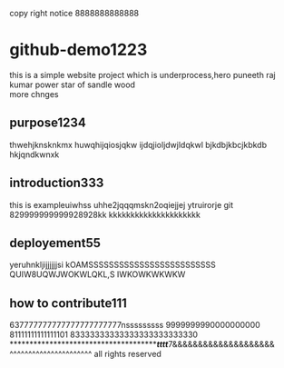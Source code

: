 copy right notice  8888888888888
# github-demo1223
this is a simple website project which is underprocess,hero puneeth raj kumar power star of sandle wood\
more chnges
## purpose1234
thwehjknsknkmx huwqhijqiosjqkw ijdqjioljdwjldqkwl bjkdbjkbcjkbkdb hkjqndkwnxk
## introduction333
this is exampleuiwhss uhhe2jqqqmskn2oqiejjej ytruirorje git
829999999999928928kk
kkkkkkkkkkkkkkkkkkkkk
## deployement55
yeruhnkljijjjjjjsi    kOAMSSSSSSSSSSSSSSSSSSSSSSSSS QUIW8UQWJWOKWLQKL,S IWKOWKWKWKW
## how to contribute111
637777777777777777777777nsssssssss 9999999990000000000 81111111111111101
83333333333333333333333330
************************************************tttt***********7&&&&&&&&&&&&&&&&&&&&
^^^^^^^^^^^^^^^^^^^^^^
all rights reserved